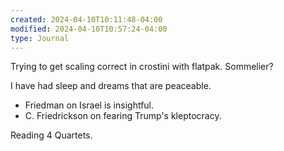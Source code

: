 ```yaml
---
created: 2024-04-10T10:11:48-04:00
modified: 2024-04-10T10:57:24-04:00
type: Journal
---
```


Trying to get scaling correct in crostini with flatpak. Sommelier?

I have had sleep and dreams that are peaceable. 

- Friedman on Israel is insightful. 
- C. Friedrickson on fearing Trump's kleptocracy.

Reading 4 Quartets.
